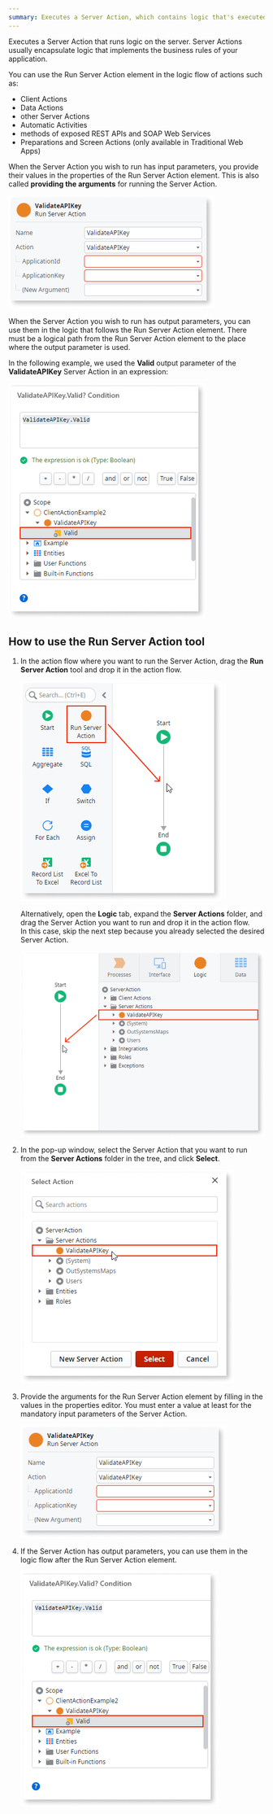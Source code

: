 ```yaml
---
summary: Executes a Server Action, which contains logic that's executed on the server.
--- 
```


Executes a Server Action that runs logic on the server. Server Actions usually encapsulate logic that implements the business rules of your application.

You can use the Run Server Action element in the logic flow of actions such as:

* Client Actions
* Data Actions
* other Server Actions
* Automatic Activities
* methods of exposed REST APIs and SOAP Web Services
* Preparations and Screen Actions (only available in Traditional Web Apps)

When the Server Action you wish to run has input parameters, you provide their values in the properties of the Run Server Action element. This is also called **providing the arguments** for running the Server Action.

![Fill in input parameters](images/run-server-action-properties-ss.png)

When the Server Action you wish to run has output parameters, you can use them in the logic that follows the Run Server Action element. There must be a logical path from the Run Server Action element to the place where the output parameter is used.

In the following example, we used the **Valid** output parameter of the **ValidateAPIKey** Server Action in an expression:

![Expression containing a Server Action output parameter](images/run-server-action-use-output-ss.png)

## How to use the Run Server Action tool

1. In the action flow where you want to run the Server Action, drag the **Run Server Action** tool and drop it in the action flow.

    ![Drag Run Server Action to action flow](images/run-server-action-drag-ss.png)

    Alternatively, open the **Logic** tab, expand the **Server Actions** folder, and drag the Server Action you want to run and drop it in the action flow.  
    In this case, skip the next step because you already selected the desired Server Action.

    ![Drag Server Action to action flow](images/run-server-action-drag-2-ss.png)

1. In the pop-up window, select the Server Action that you want to run from the **Server Actions** folder in the tree, and click **Select**.

    ![Select Server Action to run](images/run-server-action-select-ss.png)

1. Provide the arguments for the Run Server Action element by filling in the values in the properties editor. You must enter a value at least for the mandatory input parameters of the Server Action.

    ![Fill in input parameters](images/run-server-action-properties-ss.png)

1. If the Server Action has output parameters, you can use them in the logic flow after the Run Server Action element.

    ![Expression containing a Server Action output parameter](images/run-server-action-use-output-ss.png)
